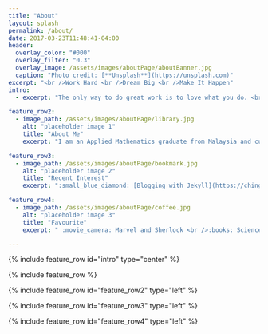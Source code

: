 ```yaml
---
title: "About"
layout: splash
permalink: /about/
date: 2017-03-23T11:48:41-04:00
header:
  overlay_color: "#000"
  overlay_filter: "0.3"
  overlay_image: /assets/images/aboutPage/aboutBanner.jpg
  caption: "Photo credit: [**Unsplash**](https://unsplash.com)"
excerpt: "<br />Work Hard <br />Dream Big <br />Make It Happen"
intro:
  - excerpt: "The only way to do great work is to love what you do. <br />If you haven't found it yet, keep looking. Don't settle. "

feature_row2:
  - image_path: /assets/images/aboutPage/library.jpg
    alt: "placeholder image 1"
    title: "About Me"
    excerpt: "I am an Applied Mathematics graduate from Malaysia and currently working in Singapore. I am passionate about learning new things especially lastest tech and data science related stuff :grin: <br /><br />I started this blog mainly for my own collection, but it would be even greater if I can encourage people to learn together with me :ghost: "

feature_row3:
  - image_path: /assets/images/aboutPage/bookmark.jpg
    alt: "placeholder image 2"
    title: "Recent Interest"
    excerpt: ":small_blue_diamond: [Blogging with Jekyll](https://chingjunetao.github.io//learning/first-blogging/) <br />:small_blue_diamond: Data Visualization  <br />:small_blue_diamond: Water Colour Painting <br />:small_blue_diamond: UX Design"

feature_row4:
  - image_path: /assets/images/aboutPage/coffee.jpg
    alt: "placeholder image 3"
    title: "Favourite"
    excerpt: " :movie_camera: Marvel and Sherlock <br />:books: Science and Psychology<br />:fork_and_knife: Chocolate and Ice-cream <br />[:musical_note:](https://www.youtube.com/playlist?list=PLKbxN-ZihKuL8Jia5NcPmPgVl55Nq2Mxs) Charlie Puth and Lala Hsu"

---
```


{% include feature_row id="intro" type="center" %}

{% include feature_row %}

{% include feature_row id="feature_row2" type="left" %}

{% include feature_row id="feature_row3" type="left" %}

{% include feature_row id="feature_row4" type="left" %}
